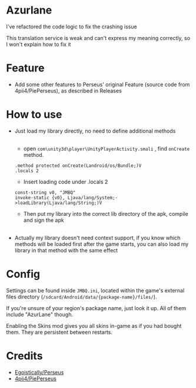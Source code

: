 # Azurlane
I've refactored the code logic to fix the crashing issue <br>

This translation service is weak and can't express my meaning correctly, so I won't explain how to fix it <br>
# Feature
* Add some other features to Perseus' original Feature (source code from 4pii4/PiePerseus), as described in Releases
# How to use
* Just load my library directly, no need to define additional methods <br><br>
    * open `com\unity3d\player\UnityPlayerActivity.smali` , find `onCreate` method.

    ```
    .method protected onCreate(Landroid/os/Bundle;)V
    .locals 2
    ``` 
    * Insert loading code under .locals 2  <br>

    ```
    const-string v0, "JMBQ"
    invoke-static {v0}, Ljava/lang/System;->loadLibrary(Ljava/lang/String;)V
    ```
    * Then put my library into the correct lib directory of the apk, compile and sign the apk<br><br>
* Actually my library doesn't need context support, if you know which methods will be loaded first after the game starts, you can also load my library in that method with the same effect


# Config
Settings can be found inside `JMBQ.ini`, located within the game's external files directory (`/sdcard/Android/data/{package-name}/files/`).

If you're unsure of your region's package name, just look it up. All of them include "AzurLane" though.

Enabling the Skins mod gives you all skins in-game as if you had bought them. They are persistent between restarts.

# Credits
* [Egoistically/Perseus](https://github.com/Egoistically/Perseus)
* [4pii4/PiePerseus](https://github.com/4pii4/PiePerseus)
